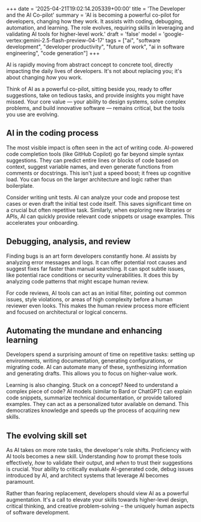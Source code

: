 +++
date = '2025-04-21T19:02:14.205339+00:00'
title = 'The Developer and the AI Co-pilot'
summary = 'AI is becoming a powerful co-pilot for developers, changing how they work. It assists with coding, debugging, automation, and learning. The role evolves, requiring skills in leveraging and validating AI tools for higher-level work.'
draft = 'false'
model = 'google-vertex:gemini-2.5-flash-preview-04-17'
tags = ["ai", "software development", "developer productivity", "future of work", "ai in software engineering", "code generation"]
+++

AI is rapidly moving from abstract concept to concrete tool, directly impacting the daily lives of developers. It's not about replacing you; it's about changing *how* you work.

Think of AI as a powerful co-pilot, sitting beside you, ready to offer suggestions, take on tedious tasks, and provide insights you might have missed. Your core value — your ability to design systems, solve complex problems, and build innovative software — remains critical, but the tools you use are evolving.

## AI in the coding process

The most visible impact is often seen in the act of writing code. AI-powered code completion tools (like GitHub Copilot) go far beyond simple syntax suggestions. They can predict entire lines or blocks of code based on context, suggest variable names, and even generate functions from comments or docstrings. This isn't just a speed boost; it frees up cognitive load. You can focus on the larger architecture and logic rather than boilerplate.

Consider writing unit tests. AI can analyze your code and propose test cases or even draft the initial test code itself. This saves significant time on a crucial but often repetitive task. Similarly, when exploring new libraries or APIs, AI can quickly provide relevant code snippets or usage examples. This accelerates your onboarding.

## Debugging, analysis, and review

Finding bugs is an art form developers constantly hone. AI assists by analyzing error messages and logs. It can offer potential root causes and suggest fixes far faster than manual searching. It can spot subtle issues, like potential race conditions or security vulnerabilities. It does this by analyzing code patterns that might escape human review.

For code reviews, AI tools can act as an initial filter, pointing out common issues, style violations, or areas of high complexity before a human reviewer even looks. This makes the human review process more efficient and focused on architectural or logical concerns.

## Automating the mundane and enhancing learning

Developers spend a surprising amount of time on repetitive tasks: setting up environments, writing documentation, generating configurations, or migrating code. AI can automate many of these, synthesizing information and generating drafts. This allows you to focus on higher-value work.

Learning is also changing. Stuck on a concept? Need to understand a complex piece of code? AI models (similar to Bard or ChatGPT) can explain code snippets, summarize technical documentation, or provide tailored examples. They can act as a personalized tutor available on demand. This democratizes knowledge and speeds up the process of acquiring new skills.

## The evolving skill set

As AI takes on more rote tasks, the developer's role shifts. Proficiency with AI tools becomes a new skill. Understanding *how* to prompt these tools effectively, *how* to validate their output, and *when* to trust their suggestions is crucial. Your ability to critically evaluate AI-generated code, debug issues introduced by AI, and architect systems that leverage AI becomes paramount.

Rather than fearing replacement, developers should view AI as a powerful augmentation. It's a call to elevate your skills towards higher-level design, critical thinking, and creative problem-solving – the uniquely human aspects of software development.